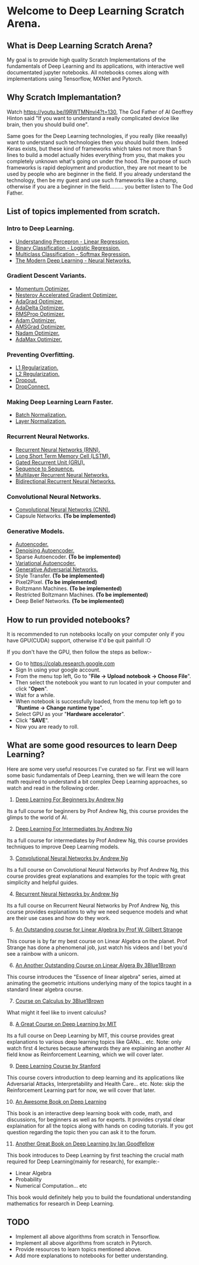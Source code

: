 # Welcome to Deep Learning Scratch Arena.


## What is Deep Learning Scratch Arena?

My goal is to provide high quality Scratch Implementations of the fundamentals of Deep Learning and its applications, with interactive well documentated jupyter notebooks. All notebooks comes along with implementations using Tensorflow, MXNet and Pytorch.


## Why Scratch Implemantation?

Watch https://youtu.be/l9RWTMNnvi4?t=130,
The God Father of AI Geoffrey Hinton said "If you want to understand a really complicated device like brain, then you should build one".

Same goes for the Deep Learning technologies, if you really (like reeaally) want to understand such technologies then you should build them. Indeed Keras exists, but these kind of frameworks which takes not more than 5 lines to build a model actually hides everything from you, that makes you completely unknown what's going on under the hood. The purpose of such frameworks is rapid deployment and production, they are not meant to be used by people who are beginner in the field. If you already understand the technology, then be my guest and use such frameworks like a champ, otherwise if you are a beginner in the field......... you better listen to The God Father.


## List of topics implemented from scratch.

### Intro to Deep Learning.
- [Understanding Percepron - Linear Regression.](01.%20Linear%20Regression%20-%20MXNet.ipynb)
- [Binary Classification - Logistic Regression.](01.%20Intro%20To%20Deep%20Learning/02.%20Logistic%20-%20MXNetRegression%20-%20MXNet.ipynb)
- [Multiclass Classification - Softmax Regression.](01.%20Intro%20To%20Deep%20Learning/04.%20Multilayer%20-%20MXNetNeural%20-%20MXNetNetworks%20-%20MXNet.ipynb)
- [The Modern Deep Learning - Neural Networks.](01.%20Intro%20To%20Deep%20Learning/04.%20Multilayer%20-%20MXNetNeural%20-%20MXNetNetworks%20-%20MXNet.ipynb)

### Gradient Descent Variants. 
- [Momentum Optimizer.](02.%20Gradient%20Descent%20Variants/01.%20Momentum%20-%20MXNet.ipynb)
- [Nesterov Accelerated Gradient Optimizer.](02.%20Gradient%20Descent%20Variants/02.%20Nesterov%20-%20MXNetAccelerated%20-%20MXNetGradient%20-%20MXNet.ipynb)
- [AdaGrad Optimizer.](02.%20Gradient%20Descent%20Variants/03.%20AdaGrad%20-%20MXNet.ipynb)
- [AdaDelta Optimizer.](02.%20Gradient%20Descent%20Variants/04.%20AdaDelta%20-%20MXNet.ipynb)
- [RMSProp Optimizer.](02.%20Gradient%20Descent%20Variants/05.%20RMSProp%20-%20MXNet.ipynb)
- [Adam Optimizer.](02.%20Gradient%20Descent%20Variants/06.%20Adam%20-%20MXNet.ipynb)
- [AMSGrad Optimizer.](02.%20Gradient%20Descent%20Variants/07.%20AMSGrad%20-%20MXNet.ipynb)
- [Nadam Optimizer.](02.%20Gradient%20Descent%20Variants/08.%20Nadam%20-%20MXNet.ipynb)
- [AdaMax Optimizer.](02.%20Gradient%20Descent%20Variants/09.%20AdaMax%20-%20MXNet.ipynb)

### Preventing Overfitting.
- [L1 Regularization.](03.%20Preventing%20Overfitting/01.%20Regularization%20-%20MXNet.ipynb)
- [L2 Regularization.](03.%20Preventing%20Overfitting/01.%20Regularization%20-%20MXNet.ipynb)
- [Dropout.](03.%20Preventing%20Overfitting/02.%20Dropout%20-%20MXNet.ipynb)
- [DropConnect.](03.%20Preventing%20Overfitting/03.%20DropConnect%20-%20MXNet.ipynb)

### Making Deep Learning Learn Faster.
- [Batch Normalization.](04.%20Making%20Deep%20Learing%20Learn%20Faster/01.%20Batch%20-%20MXNetNormalization%20-%20MXNet.ipynb)
- [Layer Normalization.](04.%20Making%20Deep%20Learing%20Learn%20Faster/02.%20Layer%20-%20MXNetNormalization%20-%20MXNet.ipynb)

### Recurrent Neural Networks. 
- [Recurrent Neural Networks (RNN).](05.%20Recurrent%20Neural%20Networks/01.%20Recurrent%20-%20MXNetNeural%20-%20MXNetNetworks%20-%20MXNet%20-%20MXNetoriginal.ipynb)
- [Long Short Term Memory Cell (LSTM).](05.%20Recurrent%20Neural%20Networks/02.%20Long%20-%20MXNetShort%20-%20MXNetTerm%20-%20MXNetMemory%20-%20MXNet.ipynb)
- [Gated Recurrent Unit (GRU).](05.%20Recurrent%20Neural%20Networks/03.%20Gated%20-%20MXNetRecurrent%20-%20MXNetUnit%20-%20MXNet.ipynb)
- [Sequence to Sequence.](05.%20Recurrent%20Neural%20Networks/04.%20Sequence%20-%20MXNetto%20-%20MXNetSequence%20-%20MXNet.ipynb)
- [Multilayer Recurrent Neural Networks.](05.%20Recurrent%20Neural%20Networks/05.%20Multilayer%20-%20MXNetRecurrent%20-%20MXNetNeural%20-%20MXNetNetworks%20-%20MXNet.ipynb)
- [Bidirectional Recurrent Neural Networks.](05.%20Recurrent%20Neural%20Networks/06.%20Bidirectional%20-%20MXNetRecurrent%20-%20MXNetNeural%20-%20MXNetNetworks%20-%20MXNet.ipynb)

### Convolutional Neural Networks.
- [Convolutional Neural Networks (CNN).](06.%20Convolutional%20Neural%20Networks/01.%20Convolutional%20-%20MXNetNeural%20-%20MXNetNetworks%20-%20MXNet.ipynb)
- Capsule Networks. __(To be implemented)__

### Generative Models.
- [Autoencoder.](07.%20Generative%20models/01.%20Autoencoder%20-%20MXNet.ipynb)
- [Denoising Autoencoder.](07.%20Generative%20models/02.%20Denoising%20-%20MXNetAutoencoder%20-%20MXNet.ipynb)
- Sparse Autoencoder. __(To be implemented)__
- [Variational Autoencoder.](07.%20Generative%20models/03.%20Variational%20-%20MXNetAutoencoder.ipynb)
- [Generative Adversarial Networks.](07.%20Generative%20models/04.%20Generative%20-%20MXNetAdversarial%20-%20MXNetNetworks%20-%20MXNet.ipynb)
- Style Transfer. __(To be implemented)__
- Pixel2Pixel. __(To be implemented)__
- Boltzmann Machines. __(To be implemented)__
- Restricted Boltzmann Machines. __(To be implemented)__
- Deep Belief Networks. __(To be implemented)__


## How to run provided notebooks?
It is recommended to run notebooks locally on your computer only if you have GPU(CUDA) support, otherwise it'd be quit painfull :O

If you don't have the GPU, then follow the steps as bellow:-

- Go to https://colab.research.google.com
- Sign In using your google account.
- From the menu top left, Go to "__File -> Upload notebook -> Choose File__".
- Then select the notebook you want to run located in your computer and click "__Open__".
- Wait for a while.
- When notebook is successfully loaded, from the menu top left go to "__Runtime -> Change runtime type__".
- Select GPU as your "__Hardware accelerator__".
- Click "__SAVE__".
- Now you are ready to roll.


## What are some good resources to learn Deep Learning?

Here are some very useful resources I've curated so far. First we will learn some basic fundamentals of Deep Learning, then we will learn the core math required to understand a bit complex Deep Learning approaches, so watch and read in the following order. 


1. [Deep Learning For Beginners by Andrew Ng](https://www.youtube.com/watch?v=CS4cs9xVecg&list=PLkDaE6sCZn6Ec-XTbcX1uRg2_u4xOEky0)

Its a full course for beginners by Prof Andrew Ng, this course provides the glimps to the world of AI.

2. [Deep Learning For Intermediates by Andrew Ng](https://www.youtube.com/watch?v=1waHlpKiNyY&list=PLkDaE6sCZn6Hn0vK8co82zjQtt3T2Nkqc)

Its a full course for intermediates by Prof Andrew Ng, this course provides techniques to improve Deep Learning models.

3. [Convolutional Neural Networks by Andrew Ng](https://www.youtube.com/watch?v=ArPaAX_PhIs&list=PLkDaE6sCZn6Gl29AoE31iwdVwSG-KnDzF)

Its a full course on Convolutional Neural Networks by Prof Andrew Ng, this course provides great explanations and examples for the topic with great simplicity and helpful guides.

4. [Recurrent Neural Networks by Andrew Ng](https://www.youtube.com/watch?v=efWlOCE_6HY&list=PL1w8k37X_6L_s4ncq-swTBvKDWnRSrinI&index=2)

Its a full course on Recurrent Neural Networks by Prof Andrew Ng, this course provides explanations to why we need sequence models and what are their use cases and how do they work.

5. [An Outstanding course for Linear Algebra by Prof W. Gilbert Strange](https://www.youtube.com/watch?v=ZK3O402wf1c&list=PLE7DDD91010BC51F8)

This course is by far my best course on Linear Algebra on the planet. Prof Strange has done a phenomenal job, just watch his videos and I bet you'd see a rainbow with a unicorn.

6. [An Another Outstanding Course on Linear Algera By 3Blue1Brown](https://www.youtube.com/watch?v=kjBOesZCoqc&list=PL0-GT3co4r2y2YErbmuJw2L5tW4Ew2O5B)

This course introduces the "Essence of linear algebra" series, aimed at animating the geometric intuitions underlying many of the topics taught in a standard linear algebra course.

7. [Course on Calculus by 3Blue1Brown](https://www.youtube.com/watch?v=WUvTyaaNkzM&list=PL0-GT3co4r2wlh6UHTUeQsrf3mlS2lk6x)

What might it feel like to invent calculus?


8. [A Great Course on Deep Learning by MIT](https://www.youtube.com/watch?v=5v1JnYv_yWs&list=PLtBw6njQRU-rwp5__7C0oIVt26ZgjG9NI&index=1)

Its a full course on Deep Learning by MIT, this course provides great explanations to various deep learning topics like GANs... etc. Note: only watch first 4 lectures because afterwards they are explaining an another AI field know as Reinforcement Learning, which we will cover later.

9. [Deep Learning Course by Stanford](https://www.youtube.com/watch?v=PySo_6S4ZAg&list=PLoROMvodv4rOABXSygHTsbvUz4G_YQhOb)

This course covers introduction to deep learning and its applications like Adversarial Attacks, Interpretability and Health Care... etc. Note: skip the Reinforcement Learning part for now, we will cover that later.

10. [An Awesome Book on Deep Learning](https://www.d2l.ai/)

This book is an interactive deep learning book with code, math, and discussions, for beginners as well as for experts. It provides crystal clear explaination for all the topics along with hands on coding tutorials. If you got question regarding the topic then you can ask it to the forum.

11. [Another Great Book on Deep Learning by Ian Goodfellow](https://www.deeplearningbook.org/)

This book introduces to Deep Learning by first teaching the crucial math required for Deep Learning(mainly for research), for example:-

- Linear Algebra
- Probability
- Numerical Computation... etc

This book would definitely help you to build the foundational understanding mathematics for research in Deep Learning.


## TODO

- Implement all above algorithms from scratch in Tensorflow.
- Implement all above algorithms from scratch in Pytorch.
- Provide resources to learn topics mentioned above.
- Add more explanations to notebooks for better understanding.
